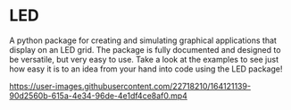 # LED
A python package for creating and simulating graphical applications that display on an LED grid. The package is fully documented and designed to be versatile, but very easy to use. Take a look at the examples to see just how easy it is to an idea from your hand into code using the LED package!

https://user-images.githubusercontent.com/22718210/164121139-90d2560b-615a-4e34-96de-4e1df4ce8af0.mp4

